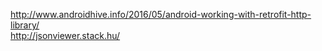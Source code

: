 http://www.androidhive.info/2016/05/android-working-with-retrofit-http-library/
<br>http://jsonviewer.stack.hu/
